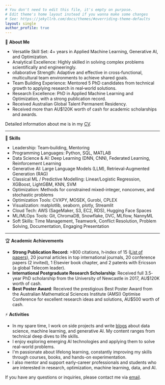 ```yaml
---
# You don't need to edit this file, it's empty on purpose.
# Edit theme's home layout instead if you wanna make some changes
# See: https://jekyllrb.com/docs/themes/#overriding-theme-defaults
layout: single
author_profile: true
---
```

🌟 **About Me** 
- Versatile Skill Set: 4+ years in Applied Machine Learning, Generative AI, and Optimization.   
- Analytical Excellence: Highly skilled in solving complex problems scientifically and engineeringly. 
- ollaborative Strength: Adaptive and effective in cross‑functional, multicultural team environments to achieve shared goals.
- Team Building Experience: Mentored 5 PhD candidates from technical growth to applying research in real‑world solutions.
- Research Excellence: PhD in Applied Machine Learning and Optimization, with a strong publication record.
- Received Australian Global Talent Permanent Residency.  
- Received more than AU$120K worth of cash for academic scholarships and awards.

Detailed information about me is in my [CV](https://drive.google.com/file/d/1vzA-NJ_ti7fj9KMFjTDe1bnPgtziSuad/view). 

---

🚀 **Skills**

- Leadership: Team‑building, Mentoring
- Programming Languages: Python, SQL, MATLAB
- Data Science & AI: Deep Learning (DNN, CNN), Federated Learning, Reinforcement Learning
- Generative AI: Large Language Models (LLM), Retrieval‑Augmented Generation (RAG)
- Classical ML / Predictive Modelling: Linear/Logistic Regression, XGBoost, LightGBM, KNN, SVM
- Optimization: Methods for constrained mixed-integer, nonconvex, and stochastic problems
- Optimization Tools: CVXPY, MOSEK, Gurobi, CPLEX
- Visualization: matplotlib, seaborn, plotly, Streamlit
- Cloud Tech: AWS (SageMaker, S3, EC2, RDS), Hugging Face Spaces
- ML/MLOps Tools: Git, ChromaDB, Snowflake, DVC, MLflow, NannyML
- Soft Skills: Time Management, Teamwork, Conflict Resolution, Problem Solving, Documentation, Engaging Presentation 

---

🏆 **Academic Achievements**
- **Strong Publication Record:** >800 citations, h‐index of 15 ([List of papers](https://scholar.google.com/citations?hl=en&user=Yr2ixYEAAAAJ&view_op=list_works&sortby=pubdate)), 20 journal articles in top international journals, 20 conference papers (2 invited), 1 Elsevier book chapter, and 2 patents with Ericsson (a global Telecom leader).  
- **International Postgraduate Research Scholarship**: Received full 3.5‐year PhD scholarship from the University of Newcastle in 2017, AU$120K worth of cash.
- **Best Poster Award**: Received the prestigious Best Poster Award from the Australian Mathematical Sciences Institute (AMSI) Optimise Conference for excellent research ideas and solutions, AU$500 worth of cash.

⚡ **Activities**
- In my spare time, I work on side projects and write [blogs](https://medium.com/@tungvu_37498) about data science, machine learning, and generative AI. My content ranges from technical deep dives to life skills.
- I enjoy exploring emerging AI technologies and applying them to solve real-world problems.
- I'm passionate about lifelong learning, constantly improving my skills through courses, books, and hands-on experimentation.
- I also mentor and support early-career professionals and students who are interested in research, optimization, machine learning, data, and AI.

If you have any questions or inquiries, please contact me via [email](mailto:tungvu.telecom@gmail.com)<i icon="fab fa-fw fa-envelope"></i>.
